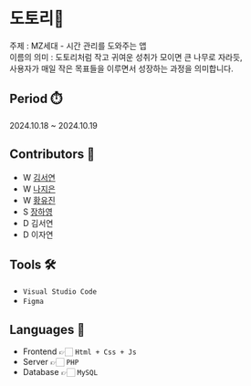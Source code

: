 # 도토리🌰
주제 : MZ세대 - 시간 관리를 도와주는 앱
<br>이름의 의미 : 도토리처럼 작고 귀여운 성취가 모이면 큰 나무로 자라듯, 
<br>사용자가 매일 작은 목표들을 이루면서 성장하는 과정을 의미합니다.

## Period ⏱️
2024.10.18 ~ 2024.10.19

## Contributors 🙋
- W [김서연](https://github.com/sean807H)
- W [나지은](https://github.com/jieun0240)
- W [황유진](https://github.com/hofkj)
- S [장하영](https://github.com/hayeong120)
- D 김서연
- D 이자연
  
## Tools 🛠
- ```Visual Studio Code```
- ```Figma```

## Languages 📖
- Frontend  👉🏻 ```Html + Css + Js```
- Server 👉🏻 ```PHP```
- Database 👉🏻 ```MySQL```
